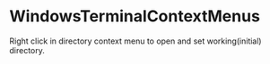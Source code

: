 # WindowsTerminalContextMenus
Right click in directory context menu to open and set working(initial) directory.
